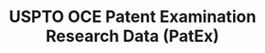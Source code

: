 ---
layout: default
bigquery: https://console.cloud.google.com/bigquery?p=patents-public-data&d=uspto_oce_pair&page=dataset
citation: 'Graham, S. Marco, A., and Miller, A. (2015). “The USPTO Patent Examination
  Research Dataset: A Window on the Process of Patent Examination.”'
contributors: Graham, S. Marco, A., Miller, A.
cost: None
description: The latest version of PatEx (referred to below as the 2020 release) contains
  detailed information on nearly 11.9 million publicly-viewable provisional and non-provisional
  patent applications to the USPTO and over 4.6 million Patent Cooperation Treaty
  (PCT) applications. It is based on data that OCE downloaded from the Patent Examination
  Data System (PEDS) in April, 2021. The PEDS data are sourced from Public PAIR. The
  first time that OCE used PEDS as the basis of PatEx was for the 2019 release. We
  took the PEDS data and organized it into the familiar PatEx data files, which are
  based on the organization of the Public PAIR portal. The data files include information
  on each application’s characteristics, prosecution history, continuation history,
  claims of foreign priority, patent term adjustment history, publication history,
  and correspondence address information.
documentation: 'For the 2019 and later releases, new technical documentation is available
  https://www.uspto.gov/sites/default/files/documents/PatEx-2019-Technical-Doc.pdf


  A document describing the 2014-2017 data sets is available and can be cited as:
  Graham, Stuart J.H. and Marco, Alan C. and Miller, Richard, The USPTO Patent Examination
  Research Dataset: A Window on the Process of Patent Examination (November 30, 2015).
  Available at SSRN: https://ssrn.com/abstract=2702637.'
last_edit: Mon, 04 Apr 2022 19:06:22 GMT
location: https://www.uspto.gov/ip-policy/economic-research/research-datasets/patent-examination-research-dataset-public-pair
maintained_by: EconomicsData@uspto.gov
related_publications: https://ssrn.com/abstract=29956744, https://ssrn.com/abstract=2702637
schema_fields: '[''inventor_country_name'', ''invention_title'', ''status_code'',
  ''parent_country'', ''child_application_number'', ''inventor_region_code'', ''atty_docket_number'',
  ''file_location_date'', ''application_type'', ''file_location'', ''invention_subject_matter'',
  ''child_filing_date'', ''wipo_pub_number'', ''aia_first_to_file'', ''recorded_date'',
  ''uspc_subclass'', ''examiner_name_middle'', ''correspondence_name_line_2'', ''wipo_pub_date'',
  ''correspondence_region_code'', ''foreign_parent_id'', ''inventor_name_middle'',
  ''inventor_name_first'', ''event_code'', ''event_description'', ''sequence_number'',
  ''inventor_name_last'', ''examiner_name_first'', ''inventor_country_code'', ''correspondence_country_name'',
  ''parent_country_code'', ''foreign_parent_date'', ''inventor_address_type'', ''earliest_pgpub_number'',
  ''examiner_art_unit'', ''appl_status_code'', ''parent_filing_date'', ''uspc_class'',
  ''correspondence_street_line_1'', ''application_number'', ''correspondence_street_line_2'',
  ''correspondence_city'', ''application_number_pair'', ''abandon_date'', ''correspondence_region_name'',
  ''patent_number'', ''examiner_id'', ''correspondence_name_line_1'', ''filing_date'',
  ''confirm_number'', ''correspondence_country_code'', ''small_entity_indicator'',
  ''customer_number'', ''parent_application_number'', ''examiner_name_last'', ''appl_status_date'',
  ''status_description'', ''inventor_rank'', ''disposal_type'', ''patent_issue_date'',
  ''correspondence_postal_code'', ''continuation_type'', ''earliest_pgpub_date'']'
shortname: patex
tags:
- patents
- legal
- history
terms_of_use: 'USPTO’s online databases are not designed or intended to be a source
  for bulk downloads of USPTO data when accessed through the website’s interfaces.
  Individuals, companies, IP addresses, or blocks of IP addresses who, in effect,
  deny or decrease service by generating unusually high numbers of database accesses
  (searches, pages, or hits), whether generated manually or in an automated fashion,
  may be denied access to USPTO servers without notice.


  Bulk data products may be separately obtained from the USPTO, either for free or
  at the cost of dissemination. For details, see information on Electronic Bulk Data
  Products: https://www.uspto.gov/learning-and-resources/electronic-bulk-data-products'
title: USPTO OCE Patent Examination Research Data (PatEx)
uuid: 4342caa7-23af-420c-b2f6-6088f133df6a
---